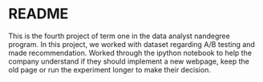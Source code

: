 # README

This is the fourth project of term one in the data analyst nandegree program. In this project, we worked with dataset regarding A/B testing and made recommendation. Worked through the ipython notebook to help the company understand if they should implement a new webpage, keep the old page or run the experiment longer to make their decision.